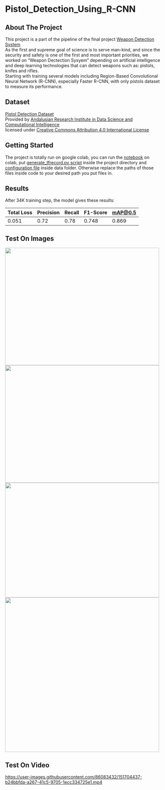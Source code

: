 # Pistol_Detection_Using_R-CNN

## About The Project
This project is a part of the pipeline of the final project [Weapon Detection System](https://github.com/MahmoudMTaha/YoloV4-Weapons-Detection)<br>
As the first and supreme goal of science is to serve man-kind, and since the security and safety is one of the first and most important priorities, we worked on “Weapon Dectection Sysyem” depending on artificial intelligence and deep learning technologies that can detect weapons such as: pistols, knifes and rifles.<br>
Starting with training several models including Region-Based Convolutional Neural Network (R-CNN), especially Faster R-CNN, with only pistols dataset to measure its performance.

## Dataset
[Pistol Detection Dataset](https://github.com/ari-dasci/OD-WeaponDetection/tree/master/Pistol%20detection)<br>
Provided by [Andalusian Research Institute in Data Science and Computational Intelligence](https://dasci.es/)<br>
licensed under [Creative Commons Attribution 4.0 International License](https://creativecommons.org/licenses/by-sa/4.0/)

## Getting Started
The project is totally run on google colab, you can run the [notebook](Pistol_Detection_Using_Faster_R_CNN.ipynb) on colab,
put [generate_tfrecord.py script](generate_tfrecord.py) inside the project directory and [configuration file](faster_rcnn_resnet50_v1_640x640_coco17_tpu-8.config) inside data folder.
Otherwise replace the paths of those files inside code to your desired path you put files in.

## Results
After 34K training step, the model gives these results:

|   Total Loss  |   Precision   |     Recall    |     F1-Score  |     mAP@0.5 |
| ------------- | ------------- | ------------- | ------------- | ----------- |
|   0.051       |    0.72       |     0.78      |     0.748     |   0.869     |

## Test On Images
<img src="https://drive.google.com/uc?export=view&id=1V9DxyoD6rKbjU4Ar_V2b4EglWn0FqwNA" width="500" height="380"><img src="https://drive.google.com/uc?export=view&id=1gmd4jrxluWBKo8uc7zP_A9PTVb82ae4i" width="500" height="380">
<br>
<img src="https://drive.google.com/uc?export=view&id=1927jkrbfAs5rUh24gbbSNvIhjhTalILw" width="500" height="371"><img src="https://drive.google.com/uc?export=view&id=1u8fWBcIRBxM0huwTqlculgcx1PRjWu_S" width="500">

## Test On Video
https://user-images.githubusercontent.com/86083432/151704437-b24bbfda-a267-41c5-9705-1ecc334725e1.mp4
